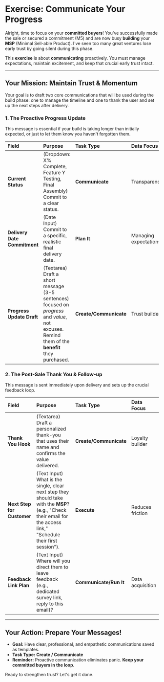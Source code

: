 # Exercise: Communicate Your Progress

Alright, time to focus on your **committed buyers**! You've successfully made the sale or secured a commitment (M5) and are now busy **building** your **MSP** (Minimal Sell-able Product). I've seen too many great ventures lose early trust by going silent during this phase.

This **exercise** is about **communicating** proactively. You must manage expectations, maintain excitement, and keep that crucial early trust intact.

---

## Your Mission: Maintain Trust & Momentum

Your goal is to draft two core communications that will be used during the build phase: one to manage the timeline and one to thank the user and set up the next steps after delivery.

### 1. The Proactive Progress Update

This message is essential if your build is taking longer than initially expected, or just to let them know you haven't forgotten them.

| Field | Purpose | Task Type | Data Focus |
| :--- | :--- | :--- | :--- |
| **Current Status** | (Dropdown: X% Complete, Feature Y Testing, Final Assembly) Commit to a clear status. | **Communicate** | Transparency |
| **Delivery Date Commitment** | (Date Input) Commit to a specific, realistic final delivery date. | **Plan It** | Managing expectations |
| **Progress Update Draft** | (Textarea) Draft a short message (3-5 sentences) focused on *progress* and *value*, not excuses. Remind them of the **benefit** they purchased. | **Create/Communicate** | Trust builder |

### 2. The Post-Sale Thank You & Follow-up

This message is sent immediately upon delivery and sets up the crucial feedback loop.

| Field | Purpose | Task Type | Data Focus |
| :--- | :--- | :--- | :--- |
| **Thank You Hook** | (Textarea) Draft a personalized thank-you that uses their name and confirms the value delivered. | **Create/Communicate** | Loyalty builder |
| **Next Step for Customer** | (Text Input) What is the single, clear next step they should take with the **MSP**? (e.g., "Check their email for the access link," "Schedule their first session"). | **Execute** | Reduces friction |
| **Feedback Link Plan** | (Text Input) Where will you direct them to leave feedback (e.g., dedicated survey link, reply to this email)? | **Communicate/Run It** | Data acquisition |

---

## Your Action: Prepare Your Messages!

* **Goal:** Have clear, professional, and empathetic communications saved as templates.
* **Task Type:** **Create / Communicate**
* **Reminder:** Proactive communication eliminates panic. **Keep your committed buyers in the loop.**

Ready to strengthen trust? Let's get it done.